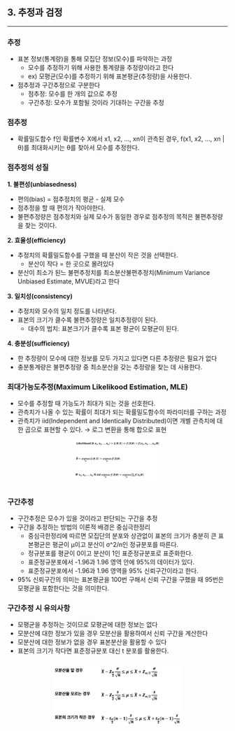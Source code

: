 ## 3. 추정과 검정
---

### 추정
- 표본 정보(통계량)을 통해 모집단 정보(모수)를 파악하는 과정
  - 모수를 추정하기 위해 사용한 통계량을 추정량이라고 한다
  - ex) 모평균(모수)를 추정하기 위해 표본평균(추정량)을 사용한다.
- 점추정과 구간추정으로 구분한다
  - 점추정: 모수를 한 개의 값으로 추정
  - 구간추정: 모수가 포함될 것이라 기대하는 구간을 추정

### 점추정
- 확률밀도함수 f인 확률변수 X에서 x1, x2, ..., xn이 관측된 경우, f(x1, x2, ..., xn | θ)를 최대화시키는 θ를 찾아서 모수를 추정한다.


### 점추정의 성질
**1. 불편성(unbiasedness)**
- 편의(bias) = 점추정치의 평균 - 실제 모수
- 점추정을 할 때 편의가 작아야한다.
- 불편추정량은 점추정치와 실제 모수가 동일한 경우로 점추정의 목적은 불편추정량을 찾는 것이다.

**2. 효율성(efficiency)**
- 추정치의 확률밀도함수를 구했을 때 분산이 작은 것을 선택한다.
  - 분산이 작다 = 한 곳으로 몰려있다
- 분산이 최소가 된느 불편추정치를 최소분산불편추정치(Minimum Variance Unbiased Estimate, MVUE)라고 한다

**3. 일치성(consistency)**
- 추정치와 모수의 일치 정도를 나타낸다.
- 표본의 크기가 클수록 불편추정량은 일치추정량이 된다.
  - 대수의 법치: 표본크기가 클수록 표본 평균이 모평균이 된다.

**4. 충분성(sufficiency)**
- 한 추정량이 모수에 대한 정보를 모두 가지고 있다면 다른 추정량은 필요가 없다
- 충분통계량은 불편추정량 중 최소분산을 갖는 추정량을 찾는 데 사용한다.

### 최대가능도추정(Maximum Likelikood Estimation, MLE)
- 모수를 추정할 때 가능도가 최대가 되는 것을 선호한다.
- 관측치가 나올 수 있는 확률이 최대가 되는 확률밀도함수의 파라미터를 구하는 과정
- 관측치가 iid(Independent and Identically Distributed)이면 개별 관측치에 대한 곱으로 표현할 수 있다. → 로그 변환을 통해 합으로 표현

<p align="center">
    <img width="200" height="" src="../equations/mle.png"/>
</p>

### 구간추정
- 구간추정은 모수가 있을 것이라고 판단되는 구간을 추정
- 구간을 추정하는 방법의 이론적 배경은 중심극한정리
  - 중심극한정리에 따르면 모집단의 분포와 상관없이 표본의 크기가 충분히 큰 표본평균은 평균이 μ이고 분산이 σ^2/n인 정규분포를 따른다.
  - 정규분포를 평균이 0이고 분산이 1인 표준정규분포로 표준화한다.
  - 표준정규분포에서 -1.96과 1.96 영역 안에 95%의 데이터가 있다.
  - 표준정규분포에서 -1.96과 1.96 영역을 95% 신뢰구간이라고 한다.
- 95% 신뢰구간의 의미는 표본평균을 100번 구해서 신뢰 구간을 구했을 때 95번은 모평균을 포함한다는 것을 의미한다.


### 구간추정 시 유의사항
- 모평균을 추정하는 것이므로 모평균에 대한 정보는 없다
- 모분산에 대한 정보가 있을 경우 모분산을 활용하여서 신뢰 구간을 계산한다
- 모분산에 대한 정보가 없을 경우 표본분산을 활용할 수 있다
- 표본의 크기가 작다면 표준정규분포 대신 t 분포를 활용한다.

<p align="center">
    <img width="300" height="" src="../equations/interval_estimation.png" />
</p>